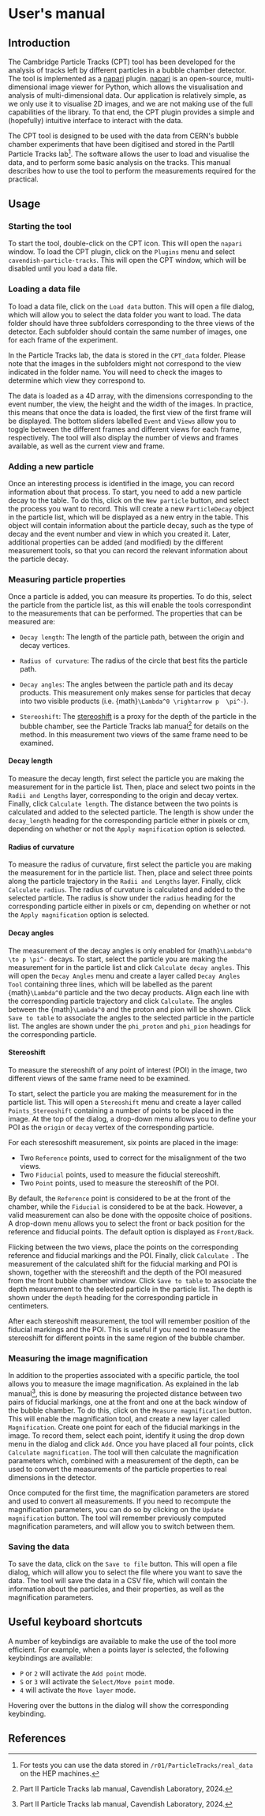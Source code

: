 
# User's manual

## Introduction
The Cambridge Particle Tracks (CPT) tool has been developed for the analysis of tracks left by different particles in a bubble chamber detector. The tool is implemented as a [napari] plugin. [napari] is an open-source, multi-dimensional image viewer for Python, which allows the visualisation and analysis of multi-dimensional data. Our application is relatively simple, as we only use it to visualise 2D images, and we are not making use of the full capabilities of the library. To that end, the CPT plugin provides a simple and (hopefully) intuitive interface to interact with the data.

The CPT tool is designed to be used with the data from CERN's bubble chamber experiments that have been digitised and stored in the PartII Particle Tracks lab[^1]. The software allows the user to load and visualise the data, and to perform some basic analysis on the tracks. This manual describes how to use the tool to perform the measurements required for the practical.


## Usage

### Starting the tool

To start the tool, double-click on the CPT icon. This will open the `napari` window. To load the CPT plugin, click on the `Plugins` menu and select `cavendish-particle-tracks`. This will open the CPT window, which will be disabled until you load a data file.

### Loading a data file
To load a data file, click on the `Load data` button. This will open a file dialog, which will allow you to select the data folder you want to load. The data folder should have three subfolders corresponding to the three views of the detector. Each subfolder should contain the same number of images, one for each frame of the experiment.

In the Particle Tracks lab, the data is stored in the `CPT_data` folder. Please note that the images in the subfolders might not correspond to the view indicated in the folder name. You will need to check the images to determine which view they correspond to.

The data is loaded as a 4D array, with the dimensions corresponding to the event number, the view, the height and the width of the images. In practice, this means that once the data is loaded, the first view of the first frame will be displayed. The bottom sliders labelled `Event` and `Views` allow you to toggle between the different frames and different views for each frame, respectively.
The tool will also display the number of views and frames available, as well as the current view and frame.

### Adding a new particle
Once an interesting process is identified in the image, you can record information about that process. To start, you need to add a new particle decay to the table. To do this, click on the `New particle` button, and select the process you want to record.
This will create a new `ParticleDecay` object in the particle list, which will be displayed as a new entry in the table. This object will contain information about the particle decay, such as the type of decay and the event number and view in which you created it. Later, additional properties can be added (and modified) by the different measurement tools, so that you can record the relevant information about the particle decay.

### Measuring particle properties

Once a particle is added, you can measure its properties. To do this, select the particle from the particle list, as this will enable the tools correspondint to the measurements that can be performed. The properties that can be measured are:

- `Decay length`: The length of the particle path, between the origin and decay vertices.

- `Radius of curvature`: The radius of the circle that best fits the particle path.

- `Decay angles`: The angles between the particle path and its decay products. This measurement only makes sense for particles that decay into two visible products (i.e. {math}`\Lambda^0 \rightarrow p  \pi^-`).

- `Stereoshift`: The [stereoshift] is a proxy for the depth of the particle in the bubble chamber, see the Particle Tracks lab manual[^2] for details on the method. In this measurement two views of the same frame need to be examined.

#### Decay length
To measure the decay length, first select the particle you are making the measurement for in the particle list. Then, place and select two points in the `Radii and Lengths` layer, corresponding to the origin and decay vertex. Finally, click `Calculate length`. The distance between the two points is calculated and added to the selected particle. The length is show under the `decay_length` heading for the corresponding particle either in pixels or cm, depending on whether or not the `Apply magnification` option is selected.

#### Radius of curvature
To measure the radius of curvature, first select the particle you are making the measurement for in the particle list. Then, place and select three points along the particle trajectory in the `Radii and Lengths` layer. Finally, click `Calculate radius`. The radius of curvature is calculated and added to the selected particle. The radius is show under the `radius` heading for the corresponding particle either in pixels or cm, depending on whether or not the `Apply magnification` option is selected.

#### Decay angles
The measurement of the decay angles is only enabled for {math}`\Lambda^0 \to p \pi^-` decays. To start, select the particle you are making the measurement for in the particle list and click `Calculate decay angles`. This will open the `Decay Angles` menu and create a layer called `Decay Angles Tool` containing three lines, which will be labelled as the parent {math}`\Lambda^0` particle and the two decay products. Align each line with the corresponding particle trajectory and click `Calculate`. The angles between the {math}`\Lambda^0` and the proton and pion will be shown. Click `Save to table` to associate the angles to the selected particle in the particle list. The angles are shown under the `phi_proton` and `phi_pion` headings for the corresponding particle.

#### Stereoshift
To measure the stereoshift of any point of interest (POI) in the image, two different views of the same frame need to be examined.

To start, select the particle you are making the measurement for in the particle list. This will open a `Stereoshift` menu and create a layer called `Points_Stereoshift` containing a number of points to be placed in the image. At the top of the dialog, a drop-down menu allows you to define your POI as the `origin` or `decay` vertex of the corresponding particle.

For each steresoshift measurement, six points are placed in the image:
- Two `Reference` points, used to correct for the misalignment of the two views.
- Two `Fiducial` points, used to measure the fiducial stereoshift.
- Two `Point` points, used to measure the stereoshift of the POI.

By default, the `Reference` point is considered to be at the front of the chamber, while the `Fiducial` is considered to be at the back. However, a valid measurement can also be done with the opposite choice of positions. A drop-down menu allows you to select the front or back position for the reference and fiducial points. The default option is displayed as `Front/Back`.

Flicking between the two views, place the points on the corresponding reference and fiducial markings and the POI. Finally, click `Calculate `. The measurement of the calculated shift for the fiducial marking and POI is shown, together with the stereoshift and the depth of the POI measured from the front bubble chamber window. Click `Save to table` to associate the depth measurement to the selected particle in the particle list. The depth is shown under the `depth` heading for the corresponding particle in centimeters.

After each stereoshift measurement, the tool will remember position of the fiducial markings and the POI. This is useful if you need to measure the stereoshift for different points in the same region of the bubble chamber.

### Measuring the image magnification
In addition to the properties associated with a specific particle, the tool allows you to measure the image magnification. As explained in the lab manual[^2], this is done by measuring the projected distance between two pairs of fiducial markings, one at the front and one at the back window of the bubble chamber. To do this, click on the `Measure magnification` button. This will enable the magnification tool, and create a new layer called `Magnification`. Create one point for each of the fiducial markings in the image. To record them, select each point, identify it using the drop down menu in the dialog and click `Add`. Once you have placed all four points, click `Calculate magnification`. The tool will then calculate the magnification parameters which, combined with a measurement of the depth, can be used to convert the measurements of the particle properties to real dimensions in the detector.

Once computed for the first time, the magnification parameters are stored and used to convert all measurements. If you need to recompute the magnification parameters, you can do so by clicking on the `Update magnification` button. The tool will remember previously computed magnification parameters, and will allow you to switch between them.

### Saving the data
To save the data, click on the `Save to file` button. This will open a file dialog, which will allow you to select the file where you want to save the data. The tool will save the data in a CSV file, which will contain the information about the particles, and their properties, as well as the magnification parameters.

## Useful keyboard shortcuts
A number of keybindigs are available to make the use of the tool more efficient. For example, when a points layer is selected, the following keybindings are available:

- `P` or `2` will activate the `Add point` mode.
- `S` or `3` will activate the `Select/Move point` mode.
- `4` will activate the `Move layer` mode.

Hovering over the buttons in the dialog will show the corresponding keybinding.

## References
[^1]: For tests you can use the data stored in `/r01/ParticleTracks/real_data` on the HEP machines.

[^2]: Part II Particle Tracks lab manual, Cavendish Laboratory, 2024.

[napari]: https://napari.org/stable/
[stereoshift]: https://www.hep.phy.cam.ac.uk/~palvarez/ParticleTracks/
